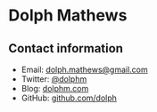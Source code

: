 # Dolph Mathews

## Contact information

- Email: [dolph.mathews@gmail.com](mailto:dolph.mathews@gmail.com)
- Twitter: [@dolphm](https://twitter.com/dolphm)
- Blog: [dolphm.com](http://www.dolphm.com/)
- GitHub: [github.com/dolph](https://github.com/dolph/)
